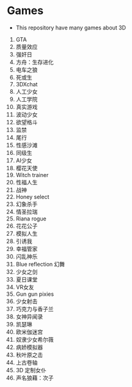 # Games
- This repository have many games about 3D
1. GTA
2. 质量效应
3. 强奸日
4. 方舟：生存进化
5. 电车之狼
6. 死或生
7. 3DXchat
8. 人工少女
9. 人工学院
10. 真实游戏
11. 波动少女
12. 欲望格斗
13. 监禁
14. 尾行
15. 性感沙滩
16. 同级生
17. AI少女
18. 樱花天使
19. Witch trainer
20. 性福人生
21. 战神
22. Honey select
23. 幻象杀手
24. 情圣拉瑞
25. Riana rogue
26. 花花公子
27. 模拟人生
28. 引诱我
29. 幸福管家
30. 闪乱神乐
31. Blue reflection 幻舞
32. 少女之剑 
33. 夏日课堂
34. VR女友
35. Gun gun pixies 
36. 少女射击
37. 巧克力与香子兰
38. 女神异闻录
39. 凯瑟琳
40. 欧米伽迷宫
41. 奴隶少女希尔薇
42. 病娇模拟器
43. 秋叶原之击
44. 上古卷轴
45. 3D 定制女仆
46. 声名狼藉：次子


























